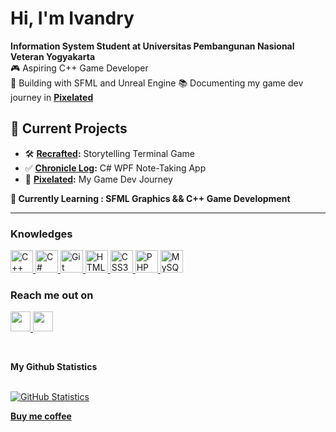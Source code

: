 # Hi, I'm Ivandry

**Information System Student at Universitas Pembangunan Nasional Veteran Yogyakarta** <br>
🎮 Aspiring C++ Game Developer  
🔧 Building with SFML and Unreal Engine
📚 Documenting my game dev journey in **[Pixelated](https://github.com/IvandryPage/recrafted)**

## 🚀 Current Projects

- 🛠️ **[Recrafted](https://github.com/IvandryPage/recrafted):** Storytelling Terminal Game
- ✅ **[Chronicle Log](https://github.com/IvandryPage/chronicle-log):** C# WPF Note-Taking App
- 🎯 **[Pixelated](https://github.com/IvandryPage/pixelated):** My Game Dev Journey

**🌱 Currently Learning : SFML Graphics && C++ Game Development**

---

### Knowledges

<p align="left">
  <a href="https://docs.microsoft.com/en-us/cpp/?view=msvc-170" target="_blank" rel="noreferrer">
    <img src="https://raw.githubusercontent.com/danielcranney/readme-generator/main/public/icons/skills/cplusplus-colored.svg" width="36" height="36" alt="C++" />
  </a>

  <a href="https://docs.microsoft.com/en-us/dotnet/csharp/" target="_blank" rel="noreferrer">
    <img src="https://raw.githubusercontent.com/danielcranney/readme-generator/main/public/icons/skills/csharp-colored.svg" width="36" height="36" alt="C#" />
  </a>

  <a href="https://git-scm.com/" target="_blank" rel="noreferrer">
    <img src="https://raw.githubusercontent.com/danielcranney/readme-generator/main/public/icons/skills/git-colored.svg" width="36" height="36" alt="Git" />
  </a>

  <a href="https://developer.mozilla.org/en-US/docs/Glossary/HTML5" target="_blank" rel="noreferrer">
    <img src="https://raw.githubusercontent.com/danielcranney/readme-generator/main/public/icons/skills/html5-colored.svg" width="36" height="36" alt="HTML5" />
  </a>
  
  <a href="https://www.w3.org/TR/CSS/#css" target="_blank" rel="noreferrer">
    <img src="https://raw.githubusercontent.com/danielcranney/readme-generator/main/public/icons/skills/css3-colored.svg" width="36" height="36" alt="CSS3" />
  </a>

  <a href="https://www.php.net/" target="_blank" rel="noreferrer">
    <img src="https://raw.githubusercontent.com/danielcranney/readme-generator/main/public/icons/skills/php-colored.svg" width="36" height="36" alt="PHP" />
  </a>

  <a href="https://www.mysql.com/" target="_blank" rel="noreferrer">
    <img src="https://raw.githubusercontent.com/danielcranney/readme-generator/main/public/icons/skills/mysql-colored.svg" width="36" height="36" alt="MySQL" />
  </a>
</p>

### Reach me out on

<p align="left">    
  <a href="http://www.instagram.com/ivandrypage" target="_blank" rel="noreferrer"> 
    <picture> 
      <source media="(prefers-color-scheme: dark)" srcset="https://raw.githubusercontent.com/danielcranney/readme-generator/main/public/icons/socials/instagram-dark.svg" /> 
      <source media="(prefers-color-scheme: light)" srcset="https://raw.githubusercontent.com/danielcranney/readme-generator/main/public/icons/socials/instagram.svg" /> 
      <img src="https://raw.githubusercontent.com/danielcranney/readme-generator/main/public/icons/socials/instagram.svg" width="32" height="32" />
    </picture>
  </a>
  <a href="https://www.linkedin.com/in/galangivandry" target="_blank" rel="noreferrer"> 
    <picture> 
      <source media="(prefers-color-scheme: dark)" srcset="https://raw.githubusercontent.com/danielcranney/readme-generator/main/public/icons/socials/linkedin-dark.svg" /> 
      <source media="(prefers-color-scheme: light)" srcset="https://raw.githubusercontent.com/danielcranney/readme-generator/main/public/icons/socials/linkedin.svg" /> 
      <img src="https://raw.githubusercontent.com/danielcranney/readme-generator/main/public/icons/socials/linkedin.svg" width="32" height="32" />
    </picture>
  </a>
</p>

<br>
<div>
  <p><b>My Github Statistics</b></p>
  <br>

  <a href="http://www.github.com/IvandryPage">
    <img src="https://github-readme-stats.vercel.app/api?username=IvandryPage&show_icons=true&hide=&count_private=true&title_color=3382ed&text_color=ffffff&icon_color=a855f7&bg_color=000000&hide_border=true&show_icons=true" alt="GitHub Statistics" />
  </a>
  </a>
</details>

**[Buy me coffee](https://saweria.co/ivandrypage)**
